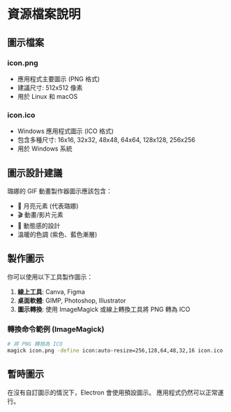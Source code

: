 # 資源檔案說明

## 圖示檔案

### icon.png
- 應用程式主要圖示 (PNG 格式)
- 建議尺寸: 512x512 像素
- 用於 Linux 和 macOS

### icon.ico
- Windows 應用程式圖示 (ICO 格式)
- 包含多種尺寸: 16x16, 32x32, 48x48, 64x64, 128x128, 256x256
- 用於 Windows 系統

## 圖示設計建議

璐娜的 GIF 動畫製作器圖示應該包含：
- 🌙 月亮元素 (代表璐娜)
- 🎬 動畫/影片元素
- 💫 動態感的設計
- 溫暖的色調 (紫色、藍色漸層)

## 製作圖示

你可以使用以下工具製作圖示：
1. **線上工具**: Canva, Figma
2. **桌面軟體**: GIMP, Photoshop, Illustrator
3. **圖示轉換**: 使用 ImageMagick 或線上轉換工具將 PNG 轉為 ICO

### 轉換命令範例 (ImageMagick)
```bash
# 將 PNG 轉換為 ICO
magick icon.png -define icon:auto-resize=256,128,64,48,32,16 icon.ico
```

## 暫時圖示

在沒有自訂圖示的情況下，Electron 會使用預設圖示。
應用程式仍然可以正常運行。
